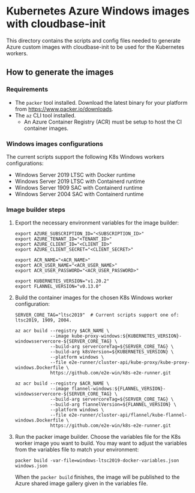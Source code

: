 # Kubernetes Azure Windows images with cloudbase-init

This directory contains the scripts and config files needed to generate Azure custom images with cloudbase-init to be used for the Kubernetes workers.

## How to generate the images

### Requirements

* The `packer` tool installed. Download the latest binary for your platform from https://www.packer.io/downloads.
* The `az` CLI tool installed.
    * An Azure Container Registry (ACR) must be setup to host the CI container images.

### Windows images configurations

The current scripts support the following K8s Windows workers configurations:

* Windows Server 2019 LTSC with Docker runtime
* Windows Server 2019 LTSC with Containerd runtime
* Windows Server 1909 SAC with Containerd runtime
* Windows Server 2004 SAC with Containerd runtime

### Image builder steps

1. Export the necessary environment variables for the image builder:

    ```
    export AZURE_SUBSCRIPTION_ID="<SUBSCRIPTION_ID>"
    export AZURE_TENANT_ID="<TENANT_ID>"
    export AZURE_CLIENT_ID="<CLIENT_ID>"
    export AZURE_CLIENT_SECRET="<CLIENT_SECRET>"

    export ACR_NAME="<ACR_NAME>"
    export ACR_USER_NAME="<ACR_USER_NAME>"
    export ACR_USER_PASSWORD="<ACR_USER_PASSWORD>"

    export KUBERNETES_VERSION="v1.20.2"
    export FLANNEL_VERSION="v0.13.0"
    ```

2. Build the container images for the chosen K8s Windows worker configuration:

    ```
    SERVER_CORE_TAG="ltsc2019"  # Current scripts support one of: ltsc2019, 1909, 2004.

    az acr build --registry $ACR_NAME \
                 --image kube-proxy-windows:${KUBERNETES_VERSION}-windowsservercore-${SERVER_CORE_TAG} \
                 --build-arg servercoreTag=${SERVER_CORE_TAG} \
                 --build-arg k8sVersion=${KUBERNETES_VERSION} \
                 --platform windows \
                 --file e2e-runner/cluster-api/kube-proxy/kube-proxy-windows.Dockerfile \
                 https://github.com/e2e-win/k8s-e2e-runner.git

    az acr build --registry $ACR_NAME \
                 --image flannel-windows:${FLANNEL_VERSION}-windowsservercore-${SERVER_CORE_TAG} \
                 --build-arg servercoreTag=${SERVER_CORE_TAG} \
                 --build-arg flannelVersion=${FLANNEL_VERSION} \
                 --platform windows \
                 --file e2e-runner/cluster-api/flannel/kube-flannel-windows.Dockerfile \
                 https://github.com/e2e-win/k8s-e2e-runner.git
    ```

3. Run the packer image builder. Choose the variables file for the K8s worker image you want to build. You may want to adjust the variables from the variables file to match your environment:

    ```
    packer build -var-file=windows-ltsc2019-docker-variables.json windows.json
    ```

    When the `packer build` finishes, the image will be published to the Azure shared image gallery given in the variables file.
